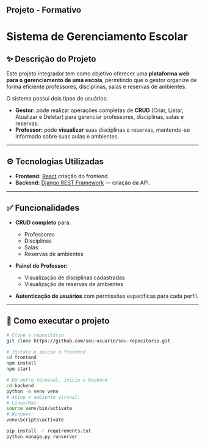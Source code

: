 ## Projeto - Formativo

# Sistema de Gerenciamento Escolar

## ✨ Descrição do Projeto

Este projeto integrador tem como objetivo oferecer uma **plataforma web para o gerenciamento de uma escola**, permitindo que o gestor organize de forma eficiente professores, disciplinas, salas e reservas de ambientes.

O sistema possui dois tipos de usuários:
- **Gestor:** pode realizar operações completas de **CRUD** (Criar, Listar, Atualizar e Deletar) para gerenciar professores, disciplinas, salas e reservas.
- **Professor:** pode **visualizar** suas disciplinas e reservas, mantendo-se informado sobre suas aulas e ambientes.

---

## ⚙️ Tecnologias Utilizadas

- **Frontend:** [React](https://react.dev/) criação do frontend.
- **Backend:** [Django REST Framework](https://www.django-rest-framework.org/) — criação da API.

---

## ✅ Funcionalidades

- **CRUD completo** para:
  - Professores
  - Disciplinas
  - Salas
  - Reservas de ambientes

- **Painel do Professor:**
  - Visualização de disciplinas cadastradas
  - Visualização de reservas de ambientes

- **Autenticação de usuários** com permissões específicas para cada perfil.

---


## 🚀 Como executar o projeto

```bash
# Clone o repositório
git clone https://github.com/seu-usuario/seu-repositorio.git

# Instale e inicie o frontend
cd frontend
npm install
npm start

# Em outro terminal, inicie o backend
cd backend
python -m venv venv
# Ative o ambiente virtual:
# Linux/Mac:
source venv/bin/activate
# Windows:
venv\Scripts\activate

pip install -r requirements.txt
python manage.py runserver

